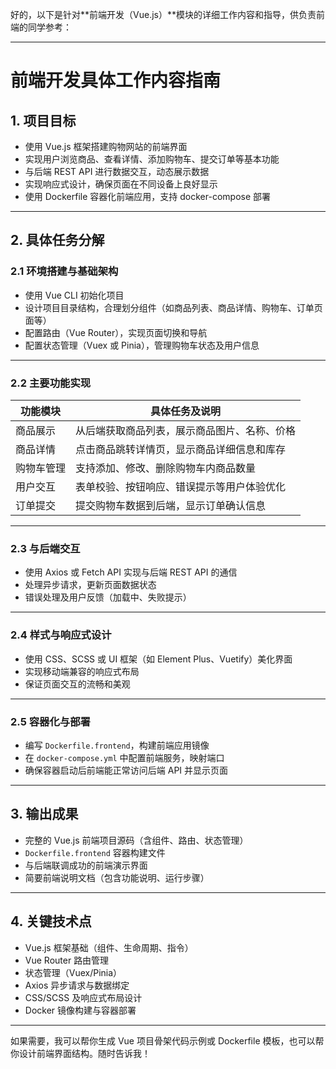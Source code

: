 好的，以下是针对\*\*前端开发（Vue.js）\*\*模块的详细工作内容和指导，供负责前端的同学参考：

---

# 前端开发具体工作内容指南

## 1. 项目目标

* 使用 Vue.js 框架搭建购物网站的前端界面
* 实现用户浏览商品、查看详情、添加购物车、提交订单等基本功能
* 与后端 REST API 进行数据交互，动态展示数据
* 实现响应式设计，确保页面在不同设备上良好显示
* 使用 Dockerfile 容器化前端应用，支持 docker-compose 部署

---

## 2. 具体任务分解

### 2.1 环境搭建与基础架构

* 使用 Vue CLI 初始化项目
* 设计项目目录结构，合理划分组件（如商品列表、商品详情、购物车、订单页面等）
* 配置路由（Vue Router），实现页面切换和导航
* 配置状态管理（Vuex 或 Pinia），管理购物车状态及用户信息

---

### 2.2 主要功能实现

| 功能模块  | 具体任务及说明                |
| ----- | ---------------------- |
| 商品展示  | 从后端获取商品列表，展示商品图片、名称、价格 |
| 商品详情  | 点击商品跳转详情页，显示商品详细信息和库存  |
| 购物车管理 | 支持添加、修改、删除购物车内商品数量     |
| 用户交互  | 表单校验、按钮响应、错误提示等用户体验优化  |
| 订单提交  | 提交购物车数据到后端，显示订单确认信息    |

---

### 2.3 与后端交互

* 使用 Axios 或 Fetch API 实现与后端 REST API 的通信
* 处理异步请求，更新页面数据状态
* 错误处理及用户反馈（加载中、失败提示）

---

### 2.4 样式与响应式设计

* 使用 CSS、SCSS 或 UI 框架（如 Element Plus、Vuetify）美化界面
* 实现移动端兼容的响应式布局
* 保证页面交互的流畅和美观

---

### 2.5 容器化与部署

* 编写 `Dockerfile.frontend`，构建前端应用镜像
* 在 `docker-compose.yml` 中配置前端服务，映射端口
* 确保容器启动后前端能正常访问后端 API 并显示页面

---

## 3. 输出成果

* 完整的 Vue.js 前端项目源码（含组件、路由、状态管理）
* `Dockerfile.frontend` 容器构建文件
* 与后端联调成功的前端演示界面
* 简要前端说明文档（包含功能说明、运行步骤）

---

## 4. 关键技术点

* Vue.js 框架基础（组件、生命周期、指令）
* Vue Router 路由管理
* 状态管理（Vuex/Pinia）
* Axios 异步请求与数据绑定
* CSS/SCSS 及响应式布局设计
* Docker 镜像构建与容器部署

---

如果需要，我可以帮你生成 Vue 项目骨架代码示例或 Dockerfile 模板，也可以帮你设计前端界面结构。随时告诉我！
